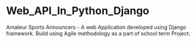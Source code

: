 Web_API_In_Python_Django
========================

Amateur Sports Announcers - A web Application developed using Django framework. Build using Agile methodology as a part of school term Project.
